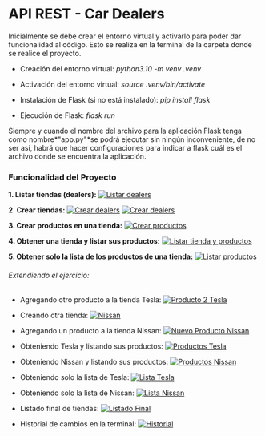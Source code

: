 # API REST - Car Dealers

Inicialmente se debe crear el entorno virtual y activarlo para poder dar funcionalidad al código. Esto se realiza en la terminal de la carpeta donde se realice el proyecto.

- Creación del entorno virtual:
*python3.10 -m venv .venv*

- Activación del entorno virtual:
*source .venv/bin/activate*

- Instalación de Flask (si no está instalado):
*pip install flask*

- Ejecución de Flask:
*flask run*

Siempre y cuando el nombre del archivo para la aplicación Flask tenga como nombre*"app.py"*se podrá ejecutar sin ningún inconveniente, de no ser así, habrá que hacer configuraciones para indicar a flask cuál es el archivo donde se encuentra la aplicación.

### Funcionalidad del Proyecto
**1. Listar tiendas (dealers):**
[![Listar dealers](https://github.com/kmilo717/API-REST---Car-Dealers/blob/master/images/img1.jpg "Listar dealers")](https://github.com/kmilo717/API-REST---Car-Dealers/blob/master/images/img1.jpg "Listar dealers")

**2. Crear tiendas:**
[![Crear dealers](https://github.com/kmilo717/API-REST---Car-Dealers/blob/master/images/img2.jpg "Crear dealers")](https://github.com/kmilo717/API-REST---Car-Dealers/blob/master/images/img2.jpg "Crear dealers")
[![Crear dealers](https://github.com/kmilo717/API-REST---Car-Dealers/blob/master/images/img3.jpg "Crear dealers2")](https://github.com/kmilo717/API-REST---Car-Dealers/blob/master/images/img3.jpg "Crear dealers2")

**3. Crear productos en una tienda:**
[![Crear productos](https://github.com/kmilo717/API-REST---Car-Dealers/blob/master/images/img4.jpg "Crear productos")](https://github.com/kmilo717/API-REST---Car-Dealers/blob/master/images/img4.jpg "Crear productos")

**4. Obtener una tienda y listar sus productos:**
[![Listar tienda y productos](https://github.com/kmilo717/API-REST---Car-Dealers/blob/master/images/img5.jpg "Listar tienda y productos")](https://github.com/kmilo717/API-REST---Car-Dealers/blob/master/images/img5.jpg "Listar tienda y productos")

**5. Obtener solo la lista de los productos de una tienda:**
[![Listar productos](https://github.com/kmilo717/API-REST---Car-Dealers/blob/master/images/img6.jpg "Listar productos")](https://github.com/kmilo717/API-REST---Car-Dealers/blob/master/images/img6.jpg "Listar productos")

###### Extendiendo el ejercicio:
- Agregando otro producto a la tienda Tesla:
[![Producto 2 Tesla](https://github.com/kmilo717/API-REST---Car-Dealers/blob/master/images/img7.jpg "Producto 2 Tesla")](https://github.com/kmilo717/API-REST---Car-Dealers/blob/master/images/img7.jpg "Producto 2 Tesla")

- Creando otra tienda:
[![Nissan](https://github.com/kmilo717/API-REST---Car-Dealers/blob/master/images/img8.jpg "Nissan")](https://github.com/kmilo717/API-REST---Car-Dealers/blob/master/images/img8.jpg "Nissan")

- Agregando un producto a la tienda Nissan:
[![Nuevo Producto Nissan](https://github.com/kmilo717/API-REST---Car-Dealers/blob/master/images/img9.jpg "Nuevo Producto Nissan")](https://github.com/kmilo717/API-REST---Car-Dealers/blob/master/images/img9.jpg "Nuevo Producto Nissan")

- Obteniendo Tesla y listando sus productos:
[![Productos Tesla](https://github.com/kmilo717/API-REST---Car-Dealers/blob/master/images/img10.jpg "Productos Nissan")](https://github.com/kmilo717/API-REST---Car-Dealers/blob/master/images/img10.jpg "Productos Nissan")

- Obteniendo Nissan y listando sus productos:
[![Productos Nissan](https://github.com/kmilo717/API-REST---Car-Dealers/blob/master/images/img11.jpg "Productos Nissan")](https://github.com/kmilo717/API-REST---Car-Dealers/blob/master/images/img11.jpg "Productos Nissan")

- Obteniendo solo la lista de Tesla:
[![Lista Tesla](https://github.com/kmilo717/API-REST---Car-Dealers/blob/master/images/img12.jpg "Lista Tesla")](https://github.com/kmilo717/API-REST---Car-Dealers/blob/master/images/img12.jpg "Lista Tesla")

- Obteniendo solo la lista de Nissan:
[![Lista Nissan](https://github.com/kmilo717/API-REST---Car-Dealers/blob/master/images/img13.jpg "Lista Nissan")](https://github.com/kmilo717/API-REST---Car-Dealers/blob/master/images/img13.jpg "Lista Nissan")

- Listado final de tiendas:
[![Listado Final](https://github.com/kmilo717/API-REST---Car-Dealers/blob/master/images/img14.jpg "Listado Final")](https://github.com/kmilo717/API-REST---Car-Dealers/blob/master/images/img14.jpg "Listado Final")

- Historial de cambios en la terminal:
[![Historial](https://github.com/kmilo717/API-REST---Car-Dealers/blob/master/images/historial.jpg "Historial")](https://github.com/kmilo717/API-REST---Car-Dealers/blob/master/images/historial.jpg "Historial")
